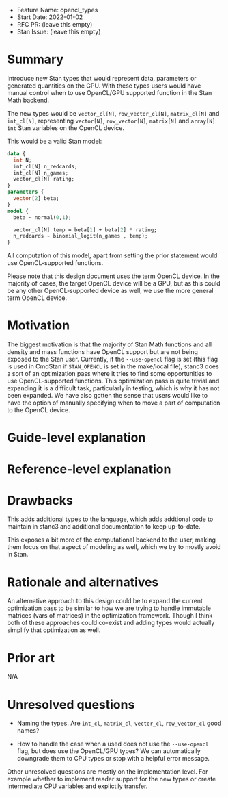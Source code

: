 - Feature Name: opencl\_types
- Start Date: 2022-01-02
- RFC PR: (leave this empty)
- Stan Issue: (leave this empty)

# Summary
[summary]: #summary

Introduce new Stan types that would represent data, parameters or generated quantities
on the GPU. With these types users would have manual control when to use OpenCL/GPU
supported function in the Stan Math backend.

The new types would be `vector_cl[N]`, `row_vector_cl[N]`, `matrix_cl[N]` and `int_cl[N]`,
representing `vector[N]`, `row_vector[N]`, `matrix[N]` and `array[N] int` Stan variables
on the OpenCL device.

This would be a valid Stan model:

```stan
data {
  int N;
  int_cl[N] n_redcards;
  int_cl[N] n_games;
  vector_cl[N] rating;
}
parameters {
  vector[2] beta;
}
model {
  beta ~ normal(0,1);

  vector_cl[N] temp = beta[1] + beta[2] * rating;
  n_redcards ~ binomial_logit(n_games , temp);
}
```

All computation of this model, apart from setting the prior statement would use OpenCL-supported
functions.

Please note that this design document uses the term OpenCL device. In the majority of cases, the
target OpenCL device will be a GPU, but as this could be any other OpenCL-supported device
as well, we use the more general term OpenCL device.

# Motivation
[motivation]: #motivation

The biggest motivation is that the majority of Stan Math functions and all density and mass functions
have OpenCL support but are not being exposed to the Stan user. Currently, if the `--use-opencl` flag
is set (this flag is used in CmdStan if `STAN_OPENCL` is set in the make/local file), stanc3 does a
sort of an optimization pass where it tries to find some opportunities to use OpenCL-supported
functions. This optimization pass is quite trivial and expanding it is a difficult task, particularly
in testing, which is why it has not been expanded. We have also gotten the sense that users would like
to have the option of manually specifying when to move a part of computation to the OpenCL device.



# Guide-level explanation
[guide-level-explanation]: #guide-level-explanation




# Reference-level explanation
[reference-level-explanation]: #reference-level-explanation




# Drawbacks
[drawbacks]: #drawbacks

This adds additional types to the language, which adds addtional code
to maintain in stanc3 and additional documentation to keep up-to-date.

This exposes a bit more of the computational backend to the user,
making them focus on that aspect of modeling as well, which we try to mostly avoid in Stan.

# Rationale and alternatives
[rationale-and-alternatives]: #rationale-and-alternatives

An alternative approach to this design could be to expand the current optimization
pass to be similar to how we are trying to handle immutable matrices (vars of matrices)
in the optimization framework. Though I think both of these approaches could co-exist
and adding types would actually simplify that optimization as well.

# Prior art
[prior-art]: #prior-art

N/A

# Unresolved questions
[unresolved-questions]: #unresolved-questions

- Naming the types. Are `int_cl`, `matrix_cl`, `vector_cl`, `row_vector_cl` good names?

- How to handle the case when a used does not use the `--use-opencl` flag, but does use the OpenCL/GPU types? 
We can automatically downgrade them to CPU types or stop with a helpful error message.

Other unresolved questions are mostly on the implementation level. For example whether to
implement reader support for the new types or create intermediate CPU variables and 
explictily transfer.